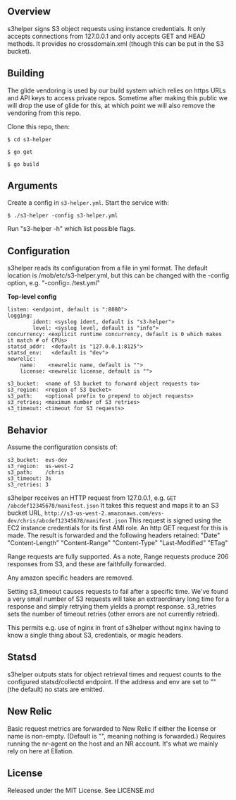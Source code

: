 ## Overview

s3helper signs S3 object requests using instance credentials.  It only accepts connections from 127.0.0.1
and only accepts GET and HEAD methods.  It provides no crossdomain.xml (though this can be put in the S3
bucket).

## Building

The glide vendoring is used by our build system which relies on https URLs and API keys to access private
repos.  Sometime after making this public we will drop the use of glide for this, at which point we will
also remove the vendoring from this repo.

Clone this repo, then:

`$ cd s3-helper`

`$ go get`

`$ go build`

## Arguments

Create a config in `s3-helper.yml`.  Start the service with:

`$ ./s3-helper -config s3-helper.yml`

Run "s3-helper -h" which list possible flags.


## Configuration

s3helper reads its configuration from a file in yml format.  The default location is /mob/etc/s3-helper.yml,
but this can be changed with the -config option, e.g. "-config=./test.yml"

**Top-level config**

    listen: <endpoint, default is ":8080">
    logging:
            ident: <syslog ident, default is "s3-helper">
            level: <syslog level, default is "info">
    concurrency: <explicit runtime concurrency, default is 0 which makes it match # of CPUs>
    statsd_addr:  <default is "127.0.0.1:8125">
    statsd_env:   <default is "dev">
    newrelic:
        name:    <newrelic name, default is "">
        license: <newrelic license, default is "">

    s3_bucket:  <name of S3 bucket to forward object requests to>
    s3_region:  <region of S3 bucket>
    s3_path:    <optional prefix to prepend to object requests>
    s3_retries; <maximum number of S3 retries>
    s3_timeout: <timeout for S3 requests>
    
    
## Behavior

Assume the configuration consists of:

    s3_bucket:  evs-dev
    s3_region:  us-west-2
    s3_path:    /chris
    s3_timeout: 3s
    s3_retries: 3

s3helper receives an HTTP request from 127.0.0.1, e.g. `GET /abcdef12345678/manifest.json`
It takes this request and maps it to an S3 bucket URL,
    `http://s3-us-west-2.amazonaws.com/evs-dev/chris/abcdef12345678/manifest.json`
This request is signed using the EC2 instance credentials for its first AMI role.
An http GET request for this is made.
The result is forwarded and the following headers retained:
    "Date"
    "Content-Length"
    "Content-Range"
    "Content-Type"
    "Last-Modified"
    "ETag"

Range requests are fully supported.  As a note, Range requests produce 206 responses from S3,
and these are faithfully forwarded.

Any amazon specific headers are removed.

Setting s3_timeout causes requests to fail after a specific time.  We've found a very small number
of S3 requests will take an extraordinary long time for a response and simply retrying them yields a
prompt response.  s3_retries sets the number of timeout retries (other errors are not currently
retried).

This permits e.g. use of nginx in front of s3helper without nginx having to know a single thing
about S3, credentials, or magic headers.


## Statsd

s3helper outputs stats for object retrieval times and request counts to the configured statsd/collectd
endpoint.  If the address and env are set to "" (the default) no stats are emitted.


## New Relic

Basic request metrics are forwarded to New Relic if either the license or name is non-empty.  (Default is
"", meaning nothing is forwarded.)  Requires running the nr-agent on the host and an NR account.  It's what
we mainly rely on here at Ellation.


## License

Released under the MIT License.  See LICENSE.md
